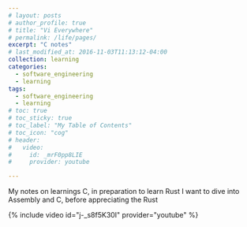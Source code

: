 ```yaml
---
# layout: posts
# author_profile: true
# title: "Vi Everywhere"
# permalink: /life/pages/
excerpt: "C notes"
# last_modified_at: 2016-11-03T11:13:12-04:00
collection: learning
categories:
  - software_engineering
  - learning
tags:
  - software_engineering
  - learning
# toc: true
# toc_sticky: true
# toc_label: "My Table of Contents"
# toc_icon: "cog"
# header:
#   video:
#     id: _mrF0pp8LIE
#     provider: youtube

---
```


My notes on learnings C, in preparation to learn Rust
I want to dive into Assembly and C, before appreciating the Rust

{% include video id="j-_s8f5K30I" provider="youtube" %}
